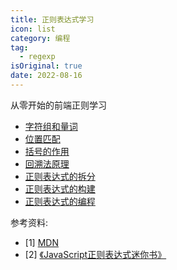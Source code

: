 ```yaml
---
title: 正则表达式学习
icon: list
category: 编程
tag:
  - regexp
isOriginal: true
date: 2022-08-16
---
```


从零开始的前端正则学习

<!-- more -->

- [字符组和量词](matching.md)
- [位置匹配](positionMatching.md)
- [括号的作用]()
- [回溯法原理]()
- [正则表达式的拆分]()
- [正则表达式的构建]()
- [正则表达式的编程]()


参考资料:
- [1] [MDN](https://developer.mozilla.org/zh-CN/docs/Web/JavaScript/Reference/Global_Objects/RegExp)
- [2] [《JavaScript正则表达式迷你书》](https://github.com/qdlaoyao/js-regex-mini-book)
